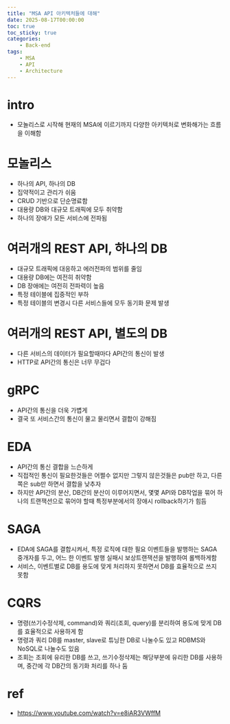 ```yaml
---
title: "MSA API 아키텍처들에 대해"
date: 2025-08-17T00:00:00
toc: true
toc_sticky: true
categories:
    - Back-end
tags:
    - MSA
    - API
    - Architecture
---
```


# intro

- 모놀리스로 시작해 현재의 MSA에 이르기까지 다양한 아키텍처로 변화해가는 흐름을 이해함

# 모놀리스

- 하나의 API, 하나의 DB
- 집약적이고 관리가 쉬움
- CRUD 기반으로 단순명료함
- 대용량 DB와 대규모 트래픽에 모두 취약함
- 하나의 장애가 모든 서비스에 전파됨

# 여러개의 REST API, 하나의 DB

- 대규모 트래픽에 대응하고 에러전파의 범위를 줄임
- 대용량 DB에는 여전히 취약함
- DB 장애에는 여전히 전파력이 높음
- 특정 테이블에 집중적인 부하
- 특정 테이블의 변경시 다른 서비스들에 모두 동기화 문제 발생

# 여러개의 REST API, 별도의 DB

- 다른 서비스의 데이터가 필요할때마다 API간의 통신이 발생
- HTTP로 API간의 통신은 너무 무겁다

# gRPC

- API간의 통신을 더욱 가볍게
- 결국 또 서비스간의 통신이 물고 물리면서 결합이 강해짐

# EDA

- API간의 통신 결합을 느슨하게
- 직접적인 통신이 필요한것들은 어쩔수 없지만 그렇지 않은것들은 pub만 하고, 다른쪽은 sub만 하면서 결합을 낮추자
- 하지만 API간의 분산, DB간의 분산이 이루어지면서, 몇몇 API와 DB작업을 묶어 하나의 트랜잭션으로 묶어야 할때 특정부분에서의 장애시 rollback하기가 힘듬

# SAGA

- EDA에 SAGA를 결합시켜서, 특정 로직에 대한 필요 이벤트들을 발행하는 SAGA 중개자를 두고, 어느 한 이벤트 발행 실패시 보상트랜잭션을 발행하여 롤백하게함
- 서비스, 이벤트별로 DB를 용도에 맞게 처리하지 못하면서 DB를 효율적으로 쓰지 못함

# CQRS

- 명령(쓰기수정삭제, command)와 쿼리(조회, query)를 분리하여 용도에 맞게 DB를 효율적으로 사용하게 함
- 명령과 쿼리 DB를 master, slave로 튜닝한 DB로 나눌수도 있고 RDBMS와 NoSQL로 나눌수도 있음
- 조회는 조회에 유리한 DB를 쓰고, 쓰기수정삭제는 해당부분에 유리한 DB를 사용하며, 중간에 각 DB간의 동기화 처리를 하나 둠

# ref

- https://www.youtube.com/watch?v=e8iAR3VWffM
